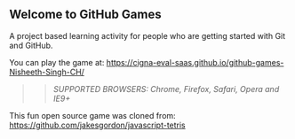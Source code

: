 ## Welcome to GitHub Games

A project based learning activity for people who are getting started with Git and GitHub.

You can play the game at: https://cigna-eval-saas.github.io/github-games-Nisheeth-Singh-CH/

>> _*SUPPORTED BROWSERS*: Chrome, Firefox, Safari, Opera and IE9+_

This fun open source game was cloned from: https://github.com/jakesgordon/javascript-tetris

